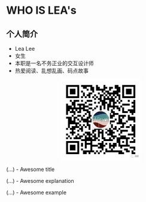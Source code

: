 # WHO IS LEA's

<!--panels:start--> 

<!--div:title-panel-->

## 个人简介

<!--div:left-panel-->

- Lea Lee
- 女生
- 本职是一名不务正业的交互设计师
- 热爱阅读、乱想乱画、码点故事

<!--div:right-panel-->

<center><img src="_images/640-1673578.png" alt="订阅号" style="zoom:50%;" /></center>

<!--panels:end-->





<!--panels:start-->
<!--div:title-panel-->

  (...) - Awesome title

<!--div:left-panel-->

  (...) - Awesome explanation

<!--div:right-panel-->


  (...) - Awesome example

<!--panels:end-->